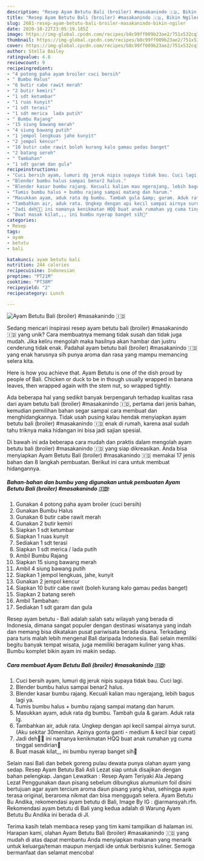 ```yaml
---
description: "Resep Ayam Betutu Bali (broiler) #masakanindo 🇮🇩, Bikin Ngiler"
title: "Resep Ayam Betutu Bali (broiler) #masakanindo 🇮🇩, Bikin Ngiler"
slug: 2681-resep-ayam-betutu-bali-broiler-masakanindo-bikin-ngiler
date: 2020-10-22T23:05:19.185Z
image: https://img-global.cpcdn.com/recipes/b8c99ff009b23ae2/751x532cq70/ayam-betutu-bali-broiler-masakanindo-🇮🇩-foto-resep-utama.jpg
thumbnail: https://img-global.cpcdn.com/recipes/b8c99ff009b23ae2/751x532cq70/ayam-betutu-bali-broiler-masakanindo-🇮🇩-foto-resep-utama.jpg
cover: https://img-global.cpcdn.com/recipes/b8c99ff009b23ae2/751x532cq70/ayam-betutu-bali-broiler-masakanindo-🇮🇩-foto-resep-utama.jpg
author: Stella Bailey
ratingvalue: 4.8
reviewcount: 9
recipeingredient:
- "4 potong paha ayam broiler cuci bersih"
- " Bumbu Halus"
- "6 butir cabe rawit merah"
- "2 butir kemiri"
- "1 sdt ketumbar"
- "1 ruas kunyit"
- "1 sdt terasi"
- "1 sdt merica  lada putih"
- " Bumbu Rajang"
- "15 siung bawang merah"
- "4 siung bawang putih"
- "1 jempol lengkuas jahe kunyit"
- "2 jempol kencur"
- "10 butir cabe rawit boleh kurang kalo gamau pedas banget"
- "2 batang sereh"
- " Tambahan"
- "1 sdt garam dan gula"
recipeinstructions:
- "Cuci bersih ayam, lumuri dg jeruk nipis supaya tidak bau. Cuci lagi."
- "Blender bumbu halus sampai benar2 halus."
- "Blender kasar bumbu rajang. Kecuali kalian mau ngerajang, lebih bagus lagi ya."
- "Tumis bumbu halus + bumbu rajang sampai matang dan harum."
- "Masukkan ayam, aduk rata dg bumbu. Tambah gula &amp; garam. Aduk rata lg."
- "Tambahkan air, aduk rata. Ungkep dengan api kecil sampai airnya surut. (Aku sekitar 30menitan. Apinya gonta ganti - medium &amp; kecil biar cepat)"
- "Jadi deh👄👄 ini namanya kenikmatan HQQ buat anak rumahan yg cuma tinggal sendirian🤣"
- "Buat masak kilat,,, ini bumbu nyerap banget sih💖"
categories:
- Resep
tags:
- ayam
- betutu
- bali

katakunci: ayam betutu bali 
nutrition: 244 calories
recipecuisine: Indonesian
preptime: "PT21M"
cooktime: "PT38M"
recipeyield: "2"
recipecategory: Lunch

---
```



![Ayam Betutu Bali (broiler) #masakanindo 🇮🇩](https://img-global.cpcdn.com/recipes/b8c99ff009b23ae2/751x532cq70/ayam-betutu-bali-broiler-masakanindo-🇮🇩-foto-resep-utama.jpg)

Sedang mencari inspirasi resep ayam betutu bali (broiler) #masakanindo 🇮🇩 yang unik? Cara membuatnya memang tidak susah dan tidak juga mudah. Jika keliru mengolah maka hasilnya akan hambar dan justru cenderung tidak enak. Padahal ayam betutu bali (broiler) #masakanindo 🇮🇩 yang enak harusnya sih punya aroma dan rasa yang mampu memancing selera kita.

Here is how you achieve that. Ayam Betutu is one of the dish proud by people of Bali. Chicken or duck to be in though usually wrapped in banana leaves, then wrapped again with the stem nut, so wrapped tightly.

Ada beberapa hal yang sedikit banyak berpengaruh terhadap kualitas rasa dari ayam betutu bali (broiler) #masakanindo 🇮🇩, pertama dari jenis bahan, kemudian pemilihan bahan segar sampai cara membuat dan menghidangkannya. Tidak usah pusing kalau hendak menyiapkan ayam betutu bali (broiler) #masakanindo 🇮🇩 enak di rumah, karena asal sudah tahu triknya maka hidangan ini bisa jadi sajian spesial.


Di bawah ini ada beberapa cara mudah dan praktis dalam mengolah ayam betutu bali (broiler) #masakanindo 🇮🇩 yang siap dikreasikan. Anda bisa menyiapkan Ayam Betutu Bali (broiler) #masakanindo 🇮🇩 memakai 17 jenis bahan dan 8 langkah pembuatan. Berikut ini cara untuk membuat hidangannya.

<!--inarticleads1-->

##### Bahan-bahan dan bumbu yang digunakan untuk pembuatan Ayam Betutu Bali (broiler) #masakanindo 🇮🇩:

1. Gunakan 4 potong paha ayam broiler (cuci bersih)
1. Gunakan  Bumbu Halus
1. Gunakan 6 butir cabe rawit merah
1. Gunakan 2 butir kemiri
1. Siapkan 1 sdt ketumbar
1. Siapkan 1 ruas kunyit
1. Sediakan 1 sdt terasi
1. Siapkan 1 sdt merica / lada putih
1. Ambil  Bumbu Rajang
1. Siapkan 15 siung bawang merah
1. Ambil 4 siung bawang putih
1. Siapkan 1 jempol lengkuas, jahe, kunyit
1. Gunakan 2 jempol kencur
1. Siapkan 10 butir cabe rawit (boleh kurang kalo gamau pedas banget)
1. Siapkan 2 batang sereh
1. Ambil  Tambahan:
1. Sediakan 1 sdt garam dan gula


Resep ayam betutu - Bali adalah salah satu wilayah yang berada di Indonesia, dimana sangat populer dengan destinasi wisatanya yang indah dan memang bisa dikatakan pusat pariwisata berada disana. Terkadang para turis malah lebih mengenal Bali daripada Indonesia. Bali selain memiliki begitu banyak tempat wisata, juga memiliki beragam kuliner yang khas. Bumbu komplet bikin ayam ini makin sedap. 

<!--inarticleads2-->

##### Cara membuat Ayam Betutu Bali (broiler) #masakanindo 🇮🇩:

1. Cuci bersih ayam, lumuri dg jeruk nipis supaya tidak bau. Cuci lagi.
1. Blender bumbu halus sampai benar2 halus.
1. Blender kasar bumbu rajang. Kecuali kalian mau ngerajang, lebih bagus lagi ya.
1. Tumis bumbu halus + bumbu rajang sampai matang dan harum.
1. Masukkan ayam, aduk rata dg bumbu. Tambah gula &amp; garam. Aduk rata lg.
1. Tambahkan air, aduk rata. Ungkep dengan api kecil sampai airnya surut. (Aku sekitar 30menitan. Apinya gonta ganti - medium &amp; kecil biar cepat)
1. Jadi deh👄👄 ini namanya kenikmatan HQQ buat anak rumahan yg cuma tinggal sendirian🤣
1. Buat masak kilat,,, ini bumbu nyerap banget sih💖


Selain nasi Bali dan bebek goreng pulau dewata punya olahan ayam yang sedap. Resep Ayam Betutu Bali Asli Lezat siap untuk disajikan dengan bahan pelengkap. Jangan Lewatkan : Resep Ayam Teriyaki Ala Jepang Lezat Penggunakan daun pisang sebelum dibungkus alumunium foil disini bertujuan agar ayam tercium aroma daun pisang yang khas, sehingga ayam terasa original, beraroma nikmat dan bisa menggugah selera. Ayam Betutu Bu Andika, rekomendasi ayam betutu di Bali, Image By IG : @armansyah.rfn. Rekomendasi ayam betutu di Bali yang kedua adalah di Warung Ayam Betutu Bu Andika ini berada di Jl. 

Terima kasih telah membaca resep yang tim kami tampilkan di halaman ini. Harapan kami, olahan Ayam Betutu Bali (broiler) #masakanindo 🇮🇩 yang mudah di atas dapat membantu Anda menyiapkan makanan yang menarik untuk keluarga/teman maupun menjadi ide untuk berbisnis kuliner. Semoga bermanfaat dan selamat mencoba!
